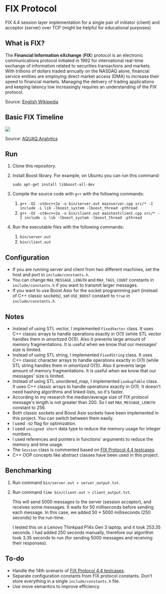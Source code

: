 # FIX Protocol

FIX 4.4 session layer implementation for a single pair of initiator (client) and acceptor (server) over TCP (might be helpful for educational purposes)

## What is FIX?

The **Financial Information eXchange** (**FIX**) protocol is an electronic communications protocol initiated in 1992 for international real-time exchange of information related to securities transactions and markets. With trillions of dollars traded annually on the NASDAQ alone, financial service entities are employing direct market access (DMA) to increase their speed to financial markets. Managing the delivery of trading applications and keeping latency low increasingly requires an understanding of the FIX protocol.

Source: [English Wikipedia](https://en.wikipedia.org/wiki/Financial_Information_eXchange)

## Basic FIX Timeline

<img src="https://aquaq.co.uk/wp-content/uploads/2016/03/FIX-message-timeline1.png">

Source: [AQUAQ Analytics](https://aquaq.co.uk/kdb-fix-adapter/)

## Run

1. Clone this repository.

2. Install Boost library. For example, on Ubuntu you can run this command:

   `sudo apt-get install libboost-all-dev`

3. Compile the source code with `g++` with the following commands:

   1. `g++ -O2 -std=c++2a -o bin/server.out mainserver.cpp src/* -I include -L lib -lboost_system -lboost_thread -pthread`
   2. `g++ -O2 -std=c++2a -o bin/client.out maintestclient.cpp src/* -I include -L lib -lboost_system -lboost_thread -pthread`

4. Run the executable files with the following commands:

   1. `bin/server.out`
   2. `bin/client.out`

## Configuration

- If you are running server and client from two different machines, set the host and port in `include/constants.h`.
- You can change `MAX_MESSAGE_LENGTH` and `MAX_TAGS_COUNT` constants in `include/constants.h` if you want to transmit larger messages.
- If you want to use Boost Asio for the socket programming part (instead of C++ classic sockets), set `USE_BOOST` constant to `true` in `include/constants.h`.

## Notes

- Instead of using STL vector, I implemented `FixedVector` class. It uses C++ classic arrays to handle operations exactly in O(1) (while STL vector handles them in *amortized* O(1)). Also it prevents large amount of memory fragmentations. It is useful when we know that our messages' size is limited.
- Instead of using STL string, I implemented `FixedString` class. It uses C++ classic character arrays to handle operations exactly in O(1) (while STL string handles them in *amortized* O(1)). Also it prevents large amount of memory fragmentations. It is useful when we know that our messages' size is limited.
- Instead of using STL unordered_map, I implemented `LookupTable` class. It uses C++ classic arrays to handle operations exactly in O(1). It doesn't need hashing algorithms and linked-lists, so it's faster.
- According to my research the median/average size of FIX protocol message's length is not greater than 200. So I set `MAX_MESSAGE_LENGTH` constant to 256.
- Both classic sockets and Boost Asio sockets have been implemented in this project. You can switch between them easily.
- I used `-O2` flag for optimization.
- I used `unsigned short` data type to reduce the memory usage for integer numbers.
- I used references and pointers in functions' arguments to reduce the memory and time usage.
- The `Session` class is commented based on [FIX Protocol 4.4 testcases](https://www.fixtrading.org/standards/fix-session-testcases-online/).
- C++ OOP concepts like abstract classes have been used in this project.

## Benchmarking

1. Run command `bin/server.out > server_output.txt`.

2. Run command `time bin/client.out > client_output.txt`.

   This will send 5000 messages to the server (session acceptor), and receives some messages. It waits for 50 milliseconds before sending each message. In this case, we added 50 * 5000 milliseconds (250 seconds) to the run-time.

   I tested this on a Lenovo Thinkpad P14s Gen 3 laptop, and it took 253.35 seconds. I had added 250 seconds manually, therefore our algorithm took 3.35 seconds to run (for sending 5000 messages and receiving their responses).

## To-do

- Handle the 14th scenario of [FIX Protocol 4.4 testcases](https://www.fixtrading.org/standards/fix-session-testcases-online/).
- Separate configuration constants from FIX protocol constants. Don't store everything in a single `include/constants.h` file.
- Use move semantics to improve efficiency.
